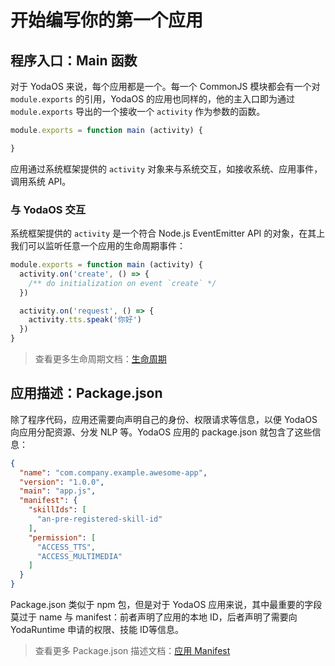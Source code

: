 # 开始编写你的第一个应用

## 程序入口：Main 函数

对于 YodaOS 来说，每个应用都是一个。每一个 CommonJS 模块都会有一个对 `module.exports` 的引用，YodaOS 的应用也同样的，他的主入口即为通过 `module.exports` 导出的一个接收一个 `activity` 作为参数的函数。

```javascript
module.exports = function main (activity) {

}
```

应用通过系统框架提供的 `activity` 对象来与系统交互，如接收系统、应用事件，调用系统 API。

### 与 YodaOS 交互

系统框架提供的 `activity` 是一个符合 Node.js EventEmitter API 的对象，在其上我们可以监听任意一个应用的生命周期事件：

```javascript
module.exports = function main (activity) {
  activity.on('create', () => {
    /** do initialization on event `create` */
  })

  activity.on('request', () => {
    activity.tts.speak('你好')
  })
}
```

> 查看更多生命周期文档：[生命周期](./02-lifetime.md)

## 应用描述：Package.json

除了程序代码，应用还需要向声明自己的身份、权限请求等信息，以便 YodaOS 向应用分配资源、分发 NLP 等。YodaOS 应用的 package.json 就包含了这些信息：

```json
{
  "name": "com.company.example.awesome-app",
  "version": "1.0.0",
  "main": "app.js",
  "manifest": {
    "skillIds": [
      "an-pre-registered-skill-id"
    ],
    "permission": [
      "ACCESS_TTS",
      "ACCESS_MULTIMEDIA"
    ]
  }
}
```

Package.json 类似于 npm 包，但是对于 YodaOS 应用来说，其中最重要的字段莫过于 name 与 manifest：前者声明了应用的本地 ID，后者声明了需要向 YodaRuntime 申请的权限、技能 ID等信息。

> 查看更多 Package.json 描述文档：[应用 Manifest](./04-app-manifest.md)
